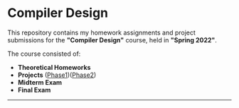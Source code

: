 # Compiler Design

This repository contains my homework assignments and project submissions for the **"Compiler Design"** course, held in **"Spring 2022"**.

The course consisted of:
- **Theoretical Homeworks**
- **Projects** ([Phase1](https://github.com/yaasaan/Compiler-Design/tree/main/Project/Phase1))([Phase2](https://github.com/yaasaan/Compiler-Design/tree/main/Project/Phase2))
- **Midterm Exam**
- **Final Exam**

---
